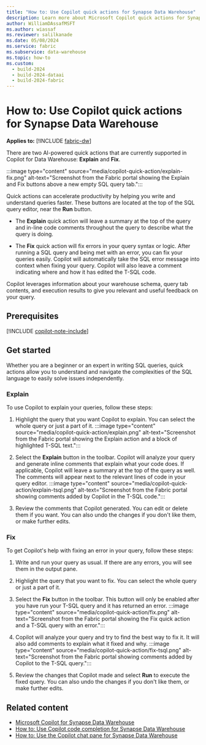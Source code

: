 ```yaml
---
title: "How to: Use Copilot quick actions for Synapse Data Warehouse"
description: Learn more about Microsoft Copilot quick actions for Synapse Data Warehouse in Microsoft Fabric, to explain and fix SQL queries in the SQL query editor."
author: WilliamDAssafMSFT
ms.author: wiassaf
ms.reviewer: salilkanade
ms.date: 05/08/2024
ms.service: fabric
ms.subservice: data-warehouse
ms.topic: how-to
ms.custom:
  - build-2024
  - build-2024-dataai
  - build-2024-fabric
---
```

# How to: Use Copilot quick actions for Synapse Data Warehouse

**Applies to:** [!INCLUDE [fabric-dw](includes/applies-to-version/fabric-dw.md)]

There are two AI-powered quick actions that are currently supported in Copilot for Data Warehouse: **Explain** and **Fix**.

:::image type="content" source="media/copilot-quick-action/explain-fix.png" alt-text="Screenshot from the Fabric portal showing the Explain and Fix buttons above a new empty SQL query tab.":::

Quick actions can accelerate productivity by helping you write and understand queries faster. These buttons are located at the top of the SQL query editor, near the **Run** button.

- The **Explain** quick action will leave a summary at the top of the query and in-line code comments throughout the query to describe what the query is doing.

- The **Fix** quick action will fix errors in your query syntax or logic. After running a SQL query and being met with an error, you can fix your queries easily. Copilot will automatically take the SQL error message into context when fixing your query. Copilot will also leave a comment indicating where and how it has edited the T-SQL code.  

Copilot leverages information about your warehouse schema, query tab contents, and execution results to give you relevant and useful feedback on your query.

## Prerequisites

[!INCLUDE [copilot-note-include](../includes/copilot-note-include.md)]

## Get started

Whether you are a beginner or an expert in writing SQL queries, quick actions allow you to understand and navigate the complexities of the SQL language to easily solve issues independently.

### Explain 

To use Copilot to explain your queries, follow these steps:

1. Highlight the query that you want Copilot to explain. You can select the whole query or just a part of it.
    :::image type="content" source="media/copilot-quick-action/explain.png" alt-text="Screenshot from the Fabric portal showing the Explain action and a block of highlighted T-SQL text.":::

1. Select the **Explain** button in the toolbar. Copilot will analyze your query and generate inline comments that explain what your code does. If applicable, Copilot will leave a summary at the top of the query as well. The comments will appear next to the relevant lines of code in your query editor.
    :::image type="content" source="media/copilot-quick-action/explain-tsql.png" alt-text="Screenshot from the Fabric portal showing comments added by Copilot in the T-SQL code.":::

1. Review the comments that Copilot generated. You can edit or delete them if you want. You can also undo the changes if you don't like them, or make further edits.

### Fix

To get Copilot's help with fixing an error in your query, follow these steps:

1. Write and run your query as usual. If there are any errors, you will see them in the output pane.

1. Highlight the query that you want to fix. You can select the whole query or just a part of it.

1. Select the **Fix** button in the toolbar. This button will only be enabled after you have run your T-SQL query and it has returned an error.
    :::image type="content" source="media/copilot-quick-action/fix.png" alt-text="Screenshot from the Fabric portal showing the Fix quick action and a T-SQL query with an error.":::

1. Copilot will analyze your query and try to find the best way to fix it. It will also add comments to explain what it fixed and why.
    :::image type="content" source="media/copilot-quick-action/fix-tsql.png" alt-text="Screenshot from the Fabric portal showing comments added by Copilot to the T-SQL query.":::

1. Review the changes that Copilot made and select **Run** to execute the fixed query. You can also undo the changes if you don't like them, or make further edits.

## Related content

- [Microsoft Copilot for Synapse Data Warehouse](copilot.md)
- [How to: Use Copilot code completion for Synapse Data Warehouse](copilot-code-completion.md)
- [How to: Use the Copilot chat pane for Synapse Data Warehouse](copilot-chat-pane.md)